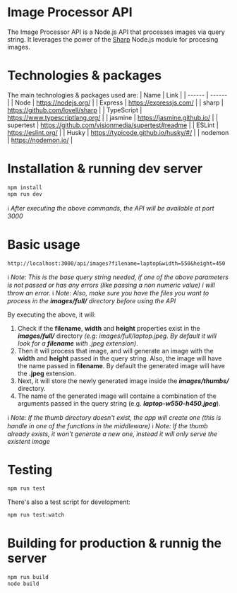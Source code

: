 # Image Processor API
The Image Processor API is a Node.js API that processes images via query string. It leverages the power of the [Sharp](https://github.com/lovell/sharp) Node.js module for procesing images.

# Technologies & packages
The main technologies & packages used are:
| Name | Link |
| ------ | ------ |
| Node | https://nodejs.org/ |
| Express | https://expressjs.com/ |
| sharp | https://github.com/lovell/sharp |
| TypeScript | https://www.typescriptlang.org/ |
| jasmine | https://jasmine.github.io/ |
| supertest | https://github.com/visionmedia/supertest#readme |
| ESLint | https://eslint.org/ |
| Husky | https://typicode.github.io/husky/#/ |
| nodemon | https://nodemon.io/ |


# Installation & running dev server
```sh
npm install
npm run dev
```
ℹ️ _After executing the above commands, the API will be available at port 3000_

# Basic usage
```
http://localhost:3000/api/images?filename=laptop&width=550&height=450
```
ℹ️ _Note: This is the base query string needed, if one of the above parameters is not passed or has any errors (like passing a non numeric value) i will throw an error._
ℹ️ _Note:  Also, make sure you have the files you want to process in the _**images/full/**_ directory before using the API_

By executing the above, it will:

1. Check if the **filename**, **width** and **height** properties exist in the _**images/full/**_ directory _(e.g: images/full/laptop.jpeg. By default it will look for a **filename** with .jpeg extension)_.
2. Then it will process that image, and will generate an image with the **width** and **height** passed in the query string. Also, the image will have the name passed in **filename**. By default the generated image will have the **.jpeg** extension.
3. Next, it will store the newly generated image inside the _**images/thumbs/**_ directory.
4. The name of the generated image will containe a combination of the arguments passed in the query string (e.g. _**laptop-w550-h450.jpeg**_).

ℹ️ _Note: If the thumb directory doesn't exist, the app will create one (this is handle in one of the functions in the middleware)_
ℹ️ _Note: If the thumb already exists, it won't generate a new one, instead it will only serve the existent image_

# Testing
```sh
npm run test
```
There's also a test script for development:

```sh
npm run test:watch
```

# Building for production & runnig the server

```sh
npm run build
node build
```
